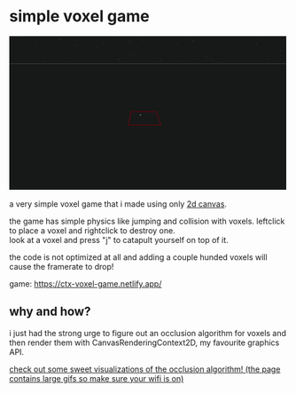 # simple voxel game

![demo gif](./demo.gif)

a very simple voxel game that i made using only [2d canvas](https://developer.mozilla.org/de/docs/Web/API/CanvasRenderingContext2D).  

the game has simple physics like jumping and collision with voxels. 
leftclick to place a voxel and rightclick to destroy one.  
look at a voxel and press "j" to catapult yourself on top of it.  

the code is not optimized at all and adding a couple hunded voxels will cause the framerate to drop!  

game: https://ctx-voxel-game.netlify.app/

## why and how?

i just had the strong urge to figure out an occlusion algorithm for voxels and then render them with CanvasRenderingContext2D, my favourite graphics API.  

[check out some sweet visualizations of the occlusion algorithm! (the page contains large gifs so make sure your wifi is on)](./occlusion-visualizations/README.md)

